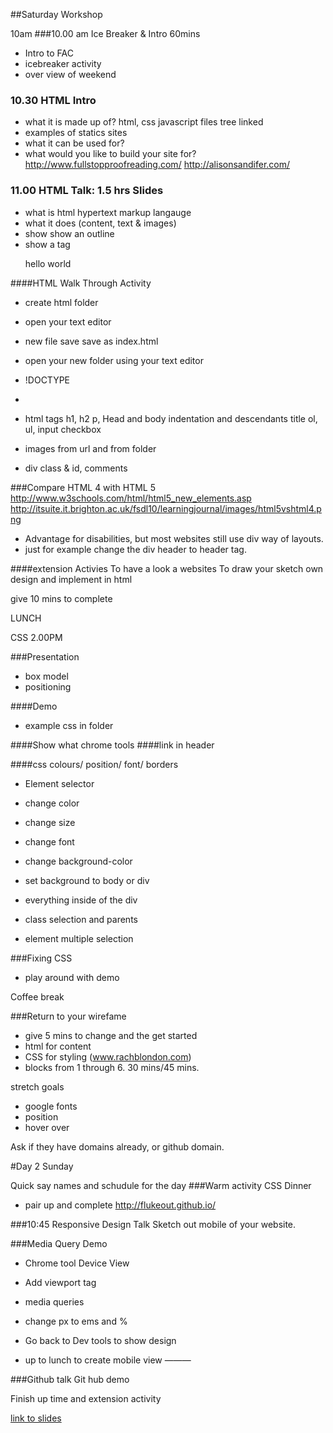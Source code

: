 ##Saturday Workshop

10am
###10.00 am Ice Breaker & Intro 60mins
- Intro to FAC
- icebreaker activity
- over view of weekend

### 10.30 HTML Intro
  - what it is made up of? html, css javascript files tree linked
  - examples of statics sites
  - what it can be used for?
  - what would you like to build your site for?
http://www.fullstopproofreading.com/ 
http://alisonsandifer.com/


### 11.00 HTML Talk: 1.5 hrs Slides
- what is html
 hypertext markup langauge
- what it does (content, text & images)
- show show an outline
- show a tag <p>  hello world  </p>

####HTML Walk Through Activity
- create html folder
- open your text editor
- new file save save as index.html
- open your new folder using your text editor
- !DOCTYPE 
- 
- html tags
h1, h2
p,
Head and body
indentation and descendants
title  ol, ul, input checkbox

- images
  from url and from folder

- div
class & id, comments

###Compare HTML 4 with HTML 5 
http://www.w3schools.com/html/html5_new_elements.asp
http://itsuite.it.brighton.ac.uk/fsdl10/learningjournal/images/html5vshtml4.png
- Advantage for disabilities, but most websites still use div way of layouts. 
- just for example change the div header to header tag. 

####extension Activies
To have a look a websites
To draw your sketch own design and implement in html

give 10 mins to complete


LUNCH 

CSS 2.00PM

###Presentation
- box model
- positioning

####Demo 
- example css in folder

####Show what chrome tools
####link in header

####css colours/ position/ font/ borders

- Element selector
- change color
- change size
- change font

- change background-color
- set background to body or div

- everything inside of the div
- class selection and parents
- element multiple selection

###Fixing CSS
- play around with demo

Coffee break

 
###Return to your wirefame
- give 5 mins to change and the get started
- html for content
- CSS for styling
(www.rachblondon.com)
- blocks from 1 through 6. 30 mins/45 mins.

stretch goals
- google fonts
- position 
- hover over 

Ask if they have domains already, or github domain.


#Day 2 Sunday

Quick say names and schudule for the day
###Warm activity CSS Dinner
- pair up and complete
http://flukeout.github.io/

###10:45 Responsive Design Talk
Sketch out mobile of your website.

###Media Query Demo
- Chrome tool Device View
- Add viewport tag
- media queries
- change px to ems and %

- Go back to Dev tools to show design

- up to lunch to create mobile view
———


###Github talk
Git hub demo

Finish up time and extension activity


[link to slides](https://docs.google.com/presentation/d/19hpTnLNG8hfwcV80mPMmBkUWYAmEnVDy4RYFTrgrnuU/edit)
